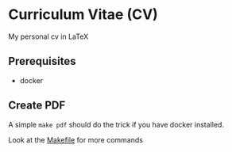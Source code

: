# Curriculum Vitae (CV)
My personal cv in LaTeX

## Prerequisites

* docker

## Create PDF

A simple `make pdf` should do the trick if you have docker installed.

Look at the [Makefile](Makefile) for more commands
